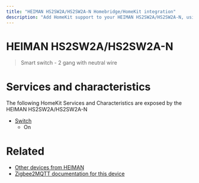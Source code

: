 ```yaml
---
title: "HEIMAN HS2SW2A/HS2SW2A-N Homebridge/HomeKit integration"
description: "Add HomeKit support to your HEIMAN HS2SW2A/HS2SW2A-N, using Homebridge, Zigbee2MQTT and homebridge-z2m."
---
```

<!---
This file has been GENERATED using src/docgen/docgen.ts
DO NOT EDIT THIS FILE MANUALLY!
-->
# HEIMAN HS2SW2A/HS2SW2A-N
> Smart switch - 2 gang with neutral wire


# Services and characteristics
The following HomeKit Services and Characteristics are exposed by
the HEIMAN HS2SW2A/HS2SW2A-N

* [Switch](../../switch.md)
  * On


# Related
* [Other devices from HEIMAN](../index.md#heiman)
* [Zigbee2MQTT documentation for this device](https://www.zigbee2mqtt.io/devices/HS2SW2A_HS2SW2A-N.html)